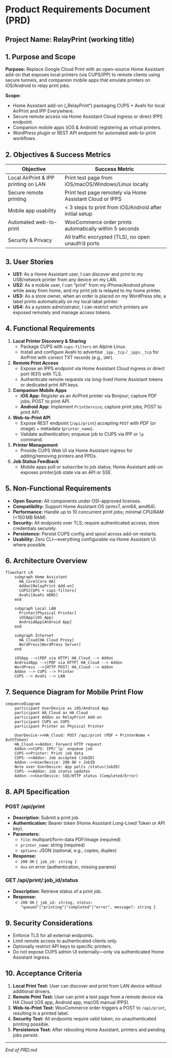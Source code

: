 # Product Requirements Document (PRD)

## Project Name: RelayPrint (working title)

## 1. Purpose and Scope

**Purpose:** Replace Google Cloud Print with an open-source Home Assistant add-on that exposes local printers (via CUPS/IPP) to remote clients using secure tunnels, and companion mobile apps that emulate printers on iOS/Android to relay print jobs.

**Scope:**

- Home Assistant add-on („RelayPrint“) packaging CUPS + Avahi for local AirPrint and IPP Everywhere.
- Secure remote access via Home Assistant Cloud ingress or direct IPPS endpoint.
- Companion mobile apps (iOS & Android) registering as virtual printers.
- WordPress plugin or REST API endpoint for automated web-to-print workflows.

## 2. Objectives & Success Metrics

| Objective                            | Success Metric                                            |
| ------------------------------------ | --------------------------------------------------------- |
| Local AirPrint & IPP printing on LAN | Print test page from iOS/macOS/Windows/Linux locally      |
| Secure remote printing               | Print test page remotely via Home Assistant Cloud or IPPS |
| Mobile app usability                 | < 3 steps to print from iOS/Android after initial setup   |
| Automated web-to-print               | WooCommerce order prints automatically within 5 seconds   |
| Security & Privacy                   | All traffic encrypted (TLS), no open unauth’d ports       |

## 3. User Stories

- **US1:** As a Home Assistant user, I can discover and print to my USB/network printer from any device on my LAN.
- **US2:** As a mobile user, I can “print” from my iPhone/Android phone while away from home, and my print job is relayed to my home printer.
- **US3:** As a store owner, when an order is placed on my WordPress site, a label prints automatically on my local label printer.
- **US4:** As a system administrator, I can restrict which printers are exposed remotely and manage access tokens.

## 4. Functional Requirements

1. **Local Printer Discovery & Sharing**
   - Package CUPS with `cups-filters` on Alpine Linux.
   - Install and configure Avahi to advertise `_ipp._tcp` / `_ipps._tcp` for AirPrint with correct TXT records (e.g., `URF`).
2. **Remote Print Access**
   - Expose an IPPS endpoint via Home Assistant Cloud ingress or direct port (631) with TLS.
   - Authenticate remote requests via long-lived Home Assistant tokens or dedicated print API keys.
3. **Companion Mobile Apps**
   - **iOS App:** Register as an AirPrint printer via Bonjour; capture PDF jobs; POST to print API.
   - **Android App:** Implement `PrintService`; capture print jobs; POST to print API.
4. **Web-to-Print API**
   - Expose REST endpoint (`/api/print`) accepting `POST` with PDF (or image) + metadata (`printer_name`).
   - Validate authentication; enqueue job to CUPS via IPP or `lp` command.
5. **Printer Management**
   - Provide CUPS Web UI via Home Assistant ingress for adding/removing printers and PPDs.
6. **Job Status Feedback**
   - Mobile apps poll or subscribe to job status; Home Assistant add-on exposes printer/job state via an API or SSE.

## 5. Non-Functional Requirements

- **Open Source:** All components under OSI-approved licenses.
- **Compatibility:** Support Home Assistant OS (armv7, arm64, amd64).
- **Performance:** Handle up to 10 concurrent print jobs; minimal CPU/RAM (<150 MB RAM).
- **Security:** All endpoints over TLS; require authenticated access; store credentials securely.
- **Persistence:** Persist CUPS config and spool across add-on restarts.
- **Usability:** Zero CLI—everything configurable via Home Assistant UI where possible.

## 6. Architecture Overview

```mermaid
flowchart LR
    subgraph Home Assistant
      HA_Core[Core HA]
      Addon[RelayPrint Add-on]
      CUPS[CUPS + cups-filters]
      Avahi[Avahi mDNS]
    end

    subgraph Local LAN
      Printer[Physical Printer]
      iOSApp[iOS App]
      AndroidApp[Android App]
    end

    subgraph Internet
      HA_Cloud[HA Cloud Proxy]
      WordPress[WordPress Server]
    end

    iOSApp -->|PDF via HTTP| HA_Cloud --> Addon
    AndroidApp -->|PDF via HTTP| HA_Cloud --> Addon
    WordPress -->|HTTP POST| HA_Cloud --> Addon
    Addon --> CUPS --> Printer
    CUPS --> Avahi --> LAN
```

## 7. Sequence Diagram for Mobile Print Flow

```mermaid
sequenceDiagram
    participant UserDevice as iOS/Android App
    participant HA_Cloud as HA Cloud
    participant Addon as RelayPrint Add-on
    participant CUPS as CUPS
    participant Printer as Physical Printer

    UserDevice->>HA_Cloud: POST /api/print (PDF + PrinterName + AuthToken)
    HA_Cloud->>Addon: Forward HTTP request
    Addon->>CUPS: IPP/`lp` enqueue job
    CUPS->>Printer: Print job data
    CUPS-->>Addon: Job accepted (JobID)
    Addon-->>UserDevice: 200 OK + JobID
    Note over UserDevice: App polls /status(JobID)
    CUPS-->>Addon: Job status updates
    Addon-->>UserDevice: SSE/HTTP status (Completed/Error)
```

## 8. API Specification

### POST /api/print

- **Description:** Submit a print job.
- **Authentication:** Bearer token (Home Assistant Long-Lived Token or API key).
- **Parameters:**
  - `file`: multipart/form-data PDF/image (required)
  - `printer_name`: string (required)
  - `options`: JSON (optional, e.g., copies, duplex)
- **Response:**
  - `200 OK` `{ job_id: string }`
  - `4xx` on error (authentication, missing params)

### GET /api/print/\:job\_id/status

- **Description:** Retrieve status of a print job.
- **Response:**
  - `200 OK` `{ job_id: string, status: "queued"|"printing"|"completed"|"error", message?: string }`

## 9. Security Considerations

- Enforce TLS for all external endpoints.
- Limit remote access to authenticated clients only.
- Optionally restrict API keys to specific printers.
- Do not expose CUPS admin UI externally—only via authenticated Home Assistant ingress.

## 10. Acceptance Criteria

1. **Local Print Test:** User can discover and print from LAN device without additional drivers.
2. **Remote Print Test:** User can print a test page from a remote device via HA Cloud (iOS app, Android app, macOS manual IPPS).
3. **Web-to-Print Test:** WooCommerce order triggers a POST to `/api/print`, resulting in a printed label.
4. **Security Test:** All endpoints require valid token; no unauthenticated printing possible.
5. **Persistence Test:** After rebooting Home Assistant, printers and pending jobs persist.

---

*End of PRD.md*

